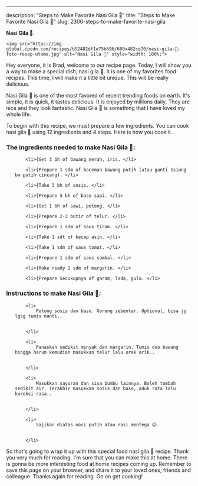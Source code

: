 ---
description: "Steps to Make Favorite Nasi Gila 🍛"
title: "Steps to Make Favorite Nasi Gila 🍛"
slug: 2306-steps-to-make-favorite-nasi-gila

<p>
	<strong>Nasi Gila 🍛</strong>. 
	
</p>
<p>
	
	<img src="https://img-global.cpcdn.com/recipes/b52482df1e75b696/680x482cq70/nasi-gila-🍛-foto-resep-utama.jpg" alt="Nasi Gila 🍛" style="width: 100%;">
	
	
</p>
<p>
	Hey everyone, it is Brad, welcome to our recipe page. Today, I will show you a way to make a special dish, nasi gila 🍛. It is one of my favorites food recipes. This time, I will make it a little bit unique. This will be really delicious.
</p>
	
<p>
	
</p>
<p>
	Nasi Gila 🍛 is one of the most favored of recent trending foods on earth. It's simple, it is quick, it tastes delicious. It is enjoyed by millions daily. They are nice and they look fantastic. Nasi Gila 🍛 is something that I have loved my whole life.
</p>

<p>
To begin with this recipe, we must prepare a few ingredients. You can cook nasi gila 🍛 using 12 ingredients and 4 steps. Here is how you cook it.
</p>

<h3>The ingredients needed to make Nasi Gila 🍛:</h3>

<ol>
	
		<li>{Get 3 bh of bawang merah, iris. </li>
	
		<li>{Prepare 1 sdm of baceman bawang putih (atau ganti 1siung bw putih cincang). </li>
	
		<li>{Take 3 bh of sosis. </li>
	
		<li>{Prepare 5 bh of baso sapi. </li>
	
		<li>{Get 1 bh of sawi, potong. </li>
	
		<li>{Prepare 2-3 butir of telur. </li>
	
		<li>{Prepare 1 sdm of saus tiram. </li>
	
		<li>{Take 1 sdt of kecap asin. </li>
	
		<li>{Take 1 sdm of saus tomat. </li>
	
		<li>{Prepare 1 sdm of saus sambal. </li>
	
		<li>{Make ready 1 sdm of margarin. </li>
	
		<li>{Prepare Secukupnya of garam, lada, gula. </li>
	
</ol>
<p>
	
</p>

<h3>Instructions to make Nasi Gila 🍛:</h3>

<ol>
	
		<li>
			Potong sosis dan baso. Goreng sebentar. Optional, bisa jg lgsg tumis nanti..
			
			
		</li>
	
		<li>
			Panaskan sedikit minyak dan margarin. Tumis duo bawang hingga harum kemudian masukkan telur lalu orak arik..
			
			
		</li>
	
		<li>
			Masukkan sayuran dan sisa bumbu lainnya. Boleh tambah sedikit air. Terakhir masukkan sosis dan baso, aduk rata lalu koreksi rasa..
			
			
		</li>
	
		<li>
			Sajikan diatas nasi putih atau nasi mentega 😊.
			
			
		</li>
	
</ol>

<p>
	
</p>

<p>
	So that's going to wrap it up with this special food nasi gila 🍛 recipe. Thank you very much for reading. I'm sure that you can make this at home. There is gonna be more interesting food at home recipes coming up. Remember to save this page on your browser, and share it to your loved ones, friends and colleague. Thanks again for reading. Go on get cooking!
</p>
